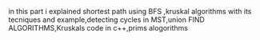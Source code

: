 in this part i explained  shortest path using BFS ,kruskal algorithms with its tecniques and example,detecting cycles in MST,union FIND ALGORITHMS,Kruskals code in c++,prims alogorithms
